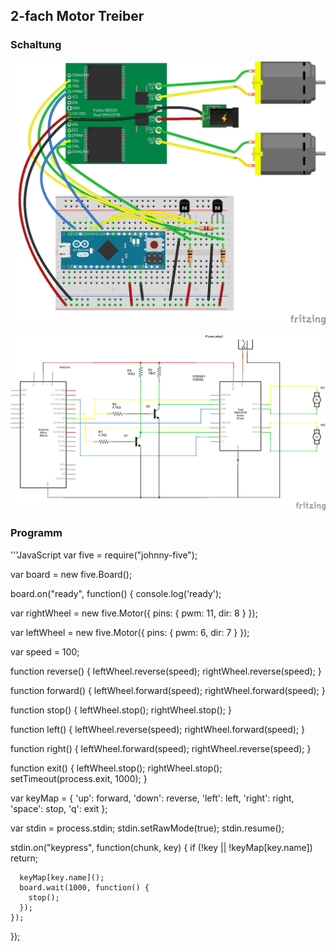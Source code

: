 ## 2-fach Motor Treiber

### Schaltung

![Verdrahtung](../../images/circ/dual-motor-driver_Steckplatine.png "Verdrahtung")

![Schaltplan](../../images/circ/dual-motor-driver_Schaltplan.png "Schaltplan")

### Programm

'''JavaScript
var five = require("johnny-five");

var board = new five.Board();

board.on("ready", function() {
  console.log('ready');

  var rightWheel = new five.Motor({
    pins: { pwm: 11, dir: 8 }
  });

  var leftWheel = new five.Motor({
    pins: { pwm: 6, dir: 7 }
  });

  var speed = 100;

  function reverse() {
    leftWheel.reverse(speed);
    rightWheel.reverse(speed);
  }

  function forward() {
    leftWheel.forward(speed);
    rightWheel.forward(speed);
  }

  function stop() {
    leftWheel.stop();
    rightWheel.stop();
  }

  function left() {
    leftWheel.reverse(speed);
    rightWheel.forward(speed);
  }

  function right() {
    leftWheel.forward(speed);
    rightWheel.reverse(speed);
  }

  function exit() {
    leftWheel.stop();
    rightWheel.stop();
    setTimeout(process.exit, 1000);
  }

  var keyMap = {
    'up': forward,
    'down': reverse,
    'left': left,
    'right': right,
    'space': stop,
    'q': exit
  };

  var stdin = process.stdin;
  stdin.setRawMode(true);
  stdin.resume();

  stdin.on("keypress", function(chunk, key) {
      if (!key || !keyMap[key.name]) return;      

      keyMap[key.name]();
      board.wait(1000, function() {
        stop();
      });
    });
});
```
